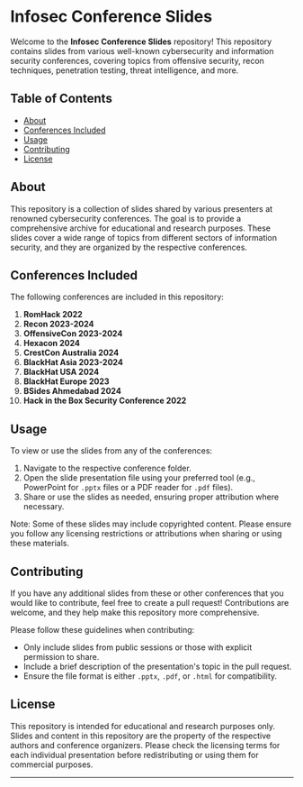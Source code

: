 # Infosec Conference Slides

Welcome to the **Infosec Conference Slides** repository! This repository contains slides from various well-known cybersecurity and information security conferences, covering topics from offensive security, recon techniques, penetration testing, threat intelligence, and more.

## Table of Contents
- [About](#about)
- [Conferences Included](#conferences-included)
- [Usage](#usage)
- [Contributing](#contributing)
- [License](#license)

## About

This repository is a collection of slides shared by various presenters at renowned cybersecurity conferences. The goal is to provide a comprehensive archive for educational and research purposes. These slides cover a wide range of topics from different sectors of information security, and they are organized by the respective conferences.

## Conferences Included

The following conferences are included in this repository:

1. **RomHack 2022**
2. **Recon 2023-2024**
3. **OffensiveCon 2023-2024**
4. **Hexacon 2024**
5. **CrestCon Australia 2024**
6. **BlackHat Asia 2023-2024**
7. **BlackHat USA 2024**
8. **BlackHat Europe 2023**
9. **BSides Ahmedabad 2024**
10. **Hack in the Box Security Conference 2022**

## Usage

To view or use the slides from any of the conferences:

1. Navigate to the respective conference folder.
2. Open the slide presentation file using your preferred tool (e.g., PowerPoint for `.pptx` files or a PDF reader for `.pdf` files).
3. Share or use the slides as needed, ensuring proper attribution where necessary.

Note: Some of these slides may include copyrighted content. Please ensure you follow any licensing restrictions or attributions when sharing or using these materials.

## Contributing

If you have any additional slides from these or other conferences that you would like to contribute, feel free to create a pull request! Contributions are welcome, and they help make this repository more comprehensive.

Please follow these guidelines when contributing:
- Only include slides from public sessions or those with explicit permission to share.
- Include a brief description of the presentation's topic in the pull request.
- Ensure the file format is either `.pptx`, `.pdf`, or `.html` for compatibility.

## License

This repository is intended for educational and research purposes only. Slides and content in this repository are the property of the respective authors and conference organizers. Please check the licensing terms for each individual presentation before redistributing or using them for commercial purposes.

---
